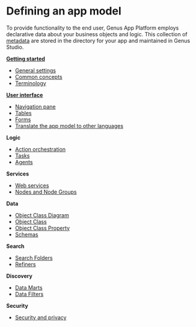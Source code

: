 # Defining an app model

To provide functionality to the end user, Genus App Platform employs declarative data about your business objects and logic. This collection of [metadata](../../terminology.md) are stored in the directory for your app and maintained in Genus Studio.

**[Getting started](getting-started/getting-started.md)**

* [General settings](general-settings/index.md)
* [Common concepts](common-concepts.md)
* [Terminology](../../terminology.md)

**[User interface](user-interface/index.md)**

* [Navigation pane](user-interface/navigation-pane.md)
* [Tables](user-interface/tables/index.md)
* [Forms](user-interface/forms/index.md)
* [Translate the app model to other languages](translate-the-application-model-to-other-languages.md)

**Logic**

* [Action orchestration](logic/action-orchestration/index.md)
* [Tasks](logic/tasks.md)
* [Agents](agents.md)

**Services**

* [Web services](web-services.md)
* [Nodes and Node Groups](nodes-and-node-groups.md)

**Data**

* [Object Class Diagram](object-class-diagram.md)
* [Object Class](object-class.md)
* [Object Class Property](object-class-property.md)
* [Schemas](schemas.md)

**Search**

* [Search Folders](search-folders.md)
* [Refiners](refiners.md)

**Discovery**

* [Data Marts](data-marts.md)
* [Data Filters](data-filters.md)

**Security**

* [Security and privacy](security.md)
